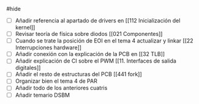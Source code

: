 #hide

- [ ] Añadir referencia al apartado de drivers en [[112 Inicialización del kernel]]
- [ ] Revisar teoría de física sobre diodos [[021 Componentes]]
- [ ] Cuando se trate la posición de EOI en el tema 4 actualizar y linkar [[22 Interrupciones hardware]]
- [ ] Añadir conexión con la explicación de la PCB en [[32 TLB]]
- [ ] Añadir explicación de CI sobre el PWM [[11. Interfaces de salida digitales]]
- [ ] Añadir el resto de estructuras del PCB [[441 fork]]
- [ ] Organizar bien el tema 4 de PAR
- [ ] Añadir todo de los anteriores cuatris
- [ ] Añadir temario DSBM